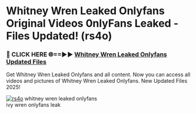 # Whitney Wren Leaked Onlyfans Original Videos 0nlyFans Leaked - Files Updated! (rs4o)

<h3>🔴 CLICK HERE 🌐==►► <a href="https://tinyurl.com/4seja8ks" rel="nofollow">Whitney Wren Leaked Onlyfans Updated Files</a></h3>

Get Whitney Wren Leaked Onlyfans and all content. Now you can access all videos and pictures of Whitney Wren Leaked Onlyfans. New Updated Files 2025!

[![rs4o](https://i.imgur.com/EWjZXRe.gif)](https://tinyurl.com/4seja8ks)
whitney wren leaked onlyfans<br>
ivy wren onlyfans leak